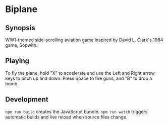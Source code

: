 # Biplane

## Synopsis

WW1-themed side-scrolling aviation game inspired by David L. Clark's 1984 game, Sopwith.

## Playing

To fly the plane, hold "X" to accelerate and use the Left and Right arrow
keys to pitch up and down. Press Space to fire guns, and "B" to drop a bomb.

## Development

`npm run build` creates the JavaScript bundle. `npm run watch` triggers
automatic builds and live reload when source files change.
